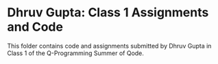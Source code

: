 # Dhruv Gupta: Class 1 Assignments and Code
This folder contains code and assignments submitted by Dhruv Gupta in Class 1 of the Q-Programming Summer of Qode.